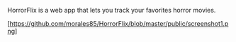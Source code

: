 HorrorFlix is a web app that lets you track your favorites horror movies.

[https://github.com/morales85/HorrorFlix/blob/master/public/screenshot1.png]
